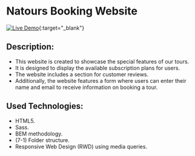 # Natours Booking Website

[![Live Demo](https://img.shields.io/badge/Live%20Demo-Click%20Here-brightgreen)](https://youssef-abutaleb.github.io/Natours/){:target="_blank"}

## Description:
- This website is created to showcase the special features of our tours.
- It is designed to display the available subscription plans for users.
- The website includes a section for customer reviews.
- Additionally, the website features a form where users can enter their name and email to receive information on booking a tour.

## Used Technologies:
- HTML5.
- Sass.
- BEM methodology.
- (7-1) Folder structure.
- Responsive Web Design (RWD) using media queries.
